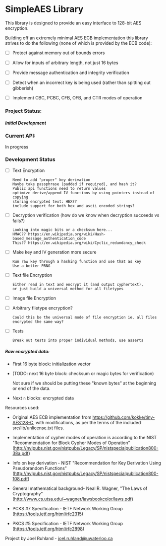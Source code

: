 # SimpleAES Library

This library is designed to provide an easy interface to 128-bit AES encryption.

Building off an extremely minimal AES ECB implementation this library strives to do the following (none of which is provided by the ECB code):
  - [ ] Protect against memory out of bounds errors
  - [ ] Allow for inputs of arbitrary length, not just 16 bytes
  - [ ] Provide message authentication and integrity verification
  - [ ] Detect when an incorrect key is being used (rather than spitting out gibberish)
  - [ ] Implement CBC, PCBC, CFB, OFB, and CTR modes of operation


### Project Status:
##### Initial Development

### Current API:
In progress

### Development Status
  - [ ] Text Encryption

        Need to add "proper" key derivation
        Maybe take passphrase (padded if required), and hash it?
        Public api functions need to return values
        optimize derive/append IV functions by using pointers instead of copying
        storing encrypted text: HEX??
        include support for both hex and ascii encoded strings?

  - [ ] Decryption verification (how do we know when decryption succeeds vs fails?)

        Looking into magic bits or a checksum here...
        HMAC?? https://en.wikipedia.org/wiki/Hash-based_message_authentication_code
        This?? https://en.wikipedia.org/wiki/Cyclic_redundancy_check
  - [ ] Make key and IV generation more secure

        Run raw key through a hashing function and use that as key
        Use a better PRNG
  - [ ] Text file Encryption

        Either read in text and encrypt it (and output cyphertext),
        or just build a universal method for all filetypes
  - [ ] Image file Encryption
  - [ ] Arbitrary filetype encryption?

        Could this be the universal mode of file encryption ie. all files encrypted the same way?
  - [ ] Tests

        Break out tests into proper individual methods, use asserts

##### Raw encrypted data:
   - First 16 byte block: initialization vector
   - (TODO: next 16 byte block: checksum or magic bytes for verification)

        Not sure if we should be putting these "known bytes" at the beginning or end of the data.
   - Next `n` blocks: encrypted data


Resources used:

  - Original AES ECB implementation from https://github.com/kokke/tiny-AES128-C, with modifications, as per the terms of the included src/lib/unlicense.txt files.

  - Implementation of cypher modes of operation is according to the NIST "Recommendation for Block Cypher Modes of Operation" (http://nvlpubs.nist.gov/nistpubs/Legacy/SP/nistspecialpublication800-38a.pdf)

  - Info on key derivation - NIST "Recommendation for Key Derivation
Using Pseudorandom Functions" (http://nvlpubs.nist.gov/nistpubs/Legacy/SP/nistspecialpublication800-108.pdf)

  - General mathematical background- Neal R. Wagner, "The Laws of Cryptography" (http://www.cs.utsa.edu/~wagner/lawsbookcolor/laws.pdf)

  - PCKS \#7 Specification - IETF Network Working Group (https://tools.ietf.org/html/rfc2315)

  - PKCS \#5 Specification - IETF Network Working Group (https://tools.ietf.org/html/rfc2898)

Project by Joel Ruhland - joel.ruhland@uwaterloo.ca
